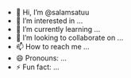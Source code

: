 - 👋 Hi, I’m @salamsatuu
- 👀 I’m interested in ...
- 🌱 I’m currently learning ...
- 💞️ I’m looking to collaborate on ...
- 📫 How to reach me ...
- 😄 Pronouns: ...
- ⚡ Fun fact: ...

<!---
salamsatuu/salamsatuu is a ✨ special ✨ repository because its `README.md` (this file) appears on your GitHub profile.
You can click the Preview link to take a look at your changes.
--->
